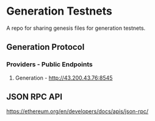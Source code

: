 # Generation Testnets

A repo for sharing genesis files for generation testnets.

## Generation Protocol

### Providers - Public Endpoints

1. Generation - http://43.200.43.76:8545

## JSON RPC API

https://ethereum.org/en/developers/docs/apis/json-rpc/
